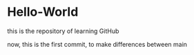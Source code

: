 # Hello-World
this is the repository of learning GitHub

now, this is the first commit,
to make differences between main
